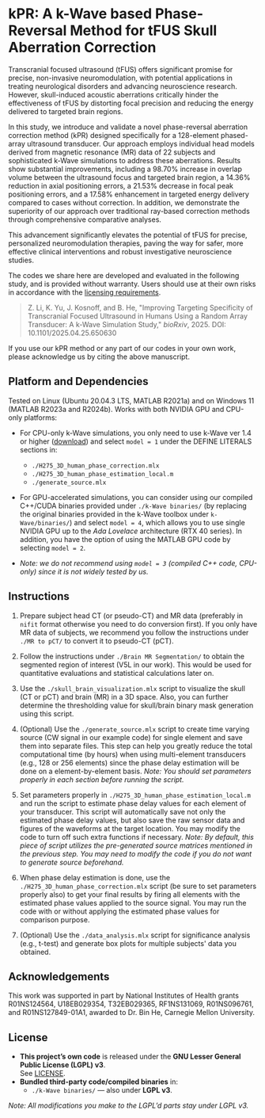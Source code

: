 # kPR: A k-Wave based Phase-Reversal Method for tFUS Skull Aberration Correction

Transcranial focused ultrasound (tFUS) offers significant promise for precise, non-invasive neuromodulation, with potential applications in treating neurological disorders and advancing neuroscience research. However, skull-induced acoustic aberrations critically hinder the effectiveness of tFUS by distorting focal precision and reducing the energy delivered to targeted brain regions.

In this study, we introduce and validate a novel phase-reversal aberration correction method (kPR) designed specifically for a 128-element phased-array ultrasound transducer. Our approach employs individual head models derived from magnetic resonance (MR) data of 22 subjects and sophisticated k-Wave simulations to address these aberrations. Results show substantial improvements, including a 98.70% increase in overlap volume between the ultrasound focus and targeted brain region, a 14.36% reduction in axial positioning errors, a 21.53% decrease in focal peak positioning errors, and a 17.58% enhancement in targeted energy delivery compared to cases without correction. In addition, we demonstrate the superiority of our approach over traditional ray-based correction methods through comprehensive comparative analyses.

This advancement significantly elevates the potential of tFUS for precise, personalized neuromodulation therapies, paving the way for safer, more effective clinical interventions and robust investigative neuroscience studies.

The codes we share here are developed and evaluated in the following study, and is provided without warranty. Users should use at their own risks in accordance with the [licensing requirements](#license).

> Z. Li, K. Yu, J. Kosnoff, and B. He, "Improving Targeting Specificity of Transcranial Focused Ultrasound in Humans Using a Random Array Transducer: A k-Wave Simulation Study," *bioRxiv*, 2025. DOI: 10.1101/2025.04.25.650630

If you use our kPR method or any part of our codes in your own work, please acknowledge us by citing the above manuscript.

## Platform and Dependencies

Tested on Linux (Ubuntu 20.04.3 LTS, MATLAB R2021a) and on Windows 11 (MATLAB R2023a and R2024b). Works with both NVIDIA GPU and CPU-only platforms:

- For CPU-only k-Wave simulations, you only need to use k-Wave ver 1.4 or higher ([download](http://www.k-wave.org/download.php)) and select `model = 1` under the DEFINE LITERALS sections in:
  - `./H275_3D_human_phase_correction.mlx`
  -  `./H275_3D_human_phase_estimation_local.m` 
  -  `./generate_source.mlx`

- For GPU-accelerated simulations, you can consider using our compiled C++/CUDA binaries provided under `./k-Wave binaries/` (by replacing the original binaries provided in the k-Wave toolbox under `k-Wave/binaries/`) and select `model = 4`, which allows you to use single NVIDIA GPU up to the *Ada Lovelace* architecture (RTX 40 series). In addition, you have the option of using the MATLAB GPU code by selecting `model = 2`.
- *Note: we do not recommend using `model = 3` (compiled C++ code, CPU-only) since it is not widely tested by us.*

## Instructions

1. Prepare subject head CT (or pseudo-CT) and MR data (preferably in `nifit` format otherwise you need to do conversion first). If you only have MR data of subjects, we recommend you follow the instructions under `./MR to pCT/` to convert it to pseudo-CT (pCT).
2. Follow the instructions under `./Brain MR Segmentation/` to obtain the segmented region of interest (V5L in our work). This would be used for quantitative evaluations and statistical calculations later on.

3. Use the `./skull_brain_visualization.mlx` script to visualize the skull (CT or pCT) and brain (MR) in a 3D space. Also, you can further determine the thresholding value for skull/brain binary mask generation using this script.

4. (Optional) Use the `./generate_source.mlx` script to create time varying source (CW signal in our example code) for single element and save them into separate files. This step can help you greatly reduce the total computational time (by hours) when using multi-element transducers (e.g., 128 or 256 elements) since the phase delay estimation will be done on a element-by-element basis. *Note: You should set parameters properly in each section before running the script.*
5. Set parameters properly in `./H275_3D_human_phase_estimation_local.m` and run the script to estimate phase delay values for each element of your transducer. This script will automatically save not only the estimated phase delay values, but also save the raw sensor data and figures of the waveforms at the target location. You may modify the code to turn off such extra functions if necessary. *Note: By default, this piece of script utilizes the pre-generated source matrices mentioned in the previous step. You may need to modify the code if you do not want to generate source beforehand.*
6. When phase delay estimation is done, use the `./H275_3D_human_phase_correction.mlx` script (be sure to set parameters properly also) to get your final results by firing all elements with the estimated phase values applied to the source signal. You may run the code with or without applying the estimated phase values for comparison purpose.
7. (Optional) Use the `./data_analysis.mlx` script for significance analysis (e.g., t-test) and generate box plots for multiple subjects' data you obtained.

## Acknowledgements

This work was supported in part by National Institutes of Health grants R01NS124564, U18EB029354, T32EB029365, RF1NS131069, R01NS096761, and R01NS127849-01A1, awarded to Dr. Bin He, Carnegie Mellon University.

## License

- **This project’s own code** is released under the **GNU Lesser General Public License (LGPL) v3**.  
  See [LICENSE](./LICENSE).
- **Bundled third-party code/compiled binaries** in:
  - `./k-Wave binaries/` — also under **LGPL v3**.

*Note: All modifications you make to the LGPL’d parts stay under LGPL v3.*